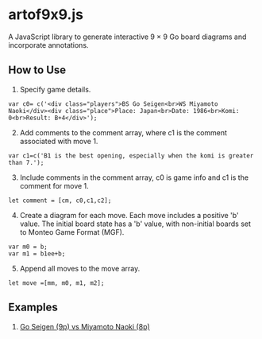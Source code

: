 # artof9x9.js
A JavaScript library to generate interactive 9 &times; 9 Go board diagrams and incorporate annotations.

## How to Use
1. Specify game details.
```
var c0= c('<div class="players">BS Go Seigen<br>WS Miyamoto Naoki</div><div class="place">Place: Japan<br>Date: 1986<br>Komi: 0<br>Result: B+4</div>');
```
2. Add comments to the comment array, where c1 is the comment associated with move 1.
```
var c1=c('B1 is the best opening, especially when the komi is greater than 7.');
```
3. Include comments in the comment array, c0 is game info and c1 is the comment for move 1.
```
let comment = [cm, c0,c1,c2];
```
4. Create a diagram for each move. Each move includes a positive 'b' value. The initial board state has a 'b' value, with non-initial boards set to Monteo Game Format (MGF).
```
var m0 = b;
var m1 = b1ee+b;
```
5. Append all moves to the move array.
```
let move =[mm, m0, m1, m2];
```
## Examples
1. [Go Seigen (9p) vs Miyamoto Naoki (8p)](https://kietpawpan.github.io/artof9x9/)
